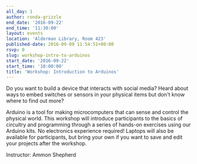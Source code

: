 ```yaml
---
all_day: 1
author: ronda-grizzle
end_date: '2016-09-22'
end_time: '11:30:00'
layout: events
location: 'Alderman Library, Room 423'
published-date: 2016-09-09 11:54:51+00:00
rsvp: 0
slug: workshop-intro-to-arduinos
start_date: '2016-09-22'
start_time: '10:00:00'
title: 'Workshop: Introduction to Arduinos'
---
```


Do you want to build a device that interacts with social media? Heard about ways to embed switches or sensors in your physical items but don't know where to find out more?

Arduino is a tool for making microcomputers that can sense and control the physical world. This workshop will introduce participants to the basics of circuitry and programming through a series of hands-on exercises using our Arduino kits. No electronics experience required! Laptops will also be available for participants, but bring your own if you want to save and edit your projects after the workshop.

Instructor: Ammon Shepherd
